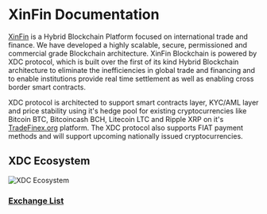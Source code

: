 # XinFin Documentation

[XinFin](http://www.XinFin.org) is a Hybrid Blockchain Platform focused on international trade and finance. We have developed a highly scalable, secure, permissioned and commercial grade Blockchain architecture. XinFin Blockchain is powered by XDC protocol, which is built over the first of its kind Hybrid Blockchain architecture to eliminate the inefficiencies in global trade and financing and to enable institutions provide real time settlement as well as enabling cross border smart contracts.

XDC protocol is architected to support smart contracts layer, KYC/AML layer and price stability using it's hedge pool for existing cryptocurrencies like Bitcoin BTC, Bitcoincash BCH, Litecoin LTC and Ripple XRP on it's [TradeFinex.org](http://www.tradefinex.org) platform. The XDC protocol also supports FIAT payment methods and will support upcoming nationally issued cryptocurrencies.

## XDC Ecosystem


![XDC Ecosystem][fig1]


### [Exchange List](ExchangeList.md)

[fig1]: /images/xdc_ecosystem.jpg "a"
